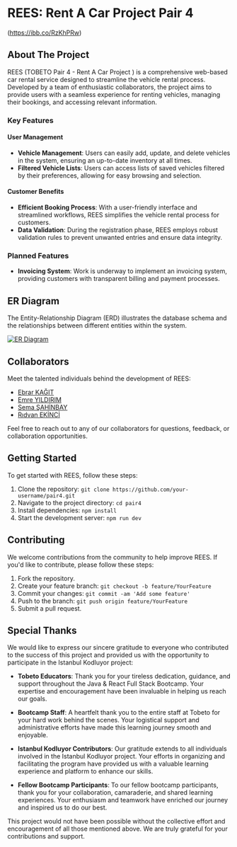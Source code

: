 # REES: Rent A Car Project Pair 4

(https://ibb.co/RzKhPRw)

## About The Project

REES (TOBETO Pair 4 - Rent A Car Project ) is a comprehensive web-based car rental service designed to streamline the vehicle rental process. Developed by a team of enthusiastic collaborators, the project aims to provide users with a seamless experience for renting vehicles, managing their bookings, and accessing relevant information.

### Key Features

#### User Management

- **Vehicle Management**: Users can easily add, update, and delete vehicles in the system, ensuring an up-to-date inventory at all times.
- **Filtered Vehicle Lists**: Users can access lists of saved vehicles filtered by their preferences, allowing for easy browsing and selection.

#### Customer Benefits

- **Efficient Booking Process**: With a user-friendly interface and streamlined workflows, REES simplifies the vehicle rental process for customers.
- **Data Validation**: During the registration phase, REES employs robust validation rules to prevent unwanted entries and ensure data integrity.

### Planned Features

- **Invoicing System**: Work is underway to implement an invoicing system, providing customers with transparent billing and payment processes.

## ER Diagram

The Entity-Relationship Diagram (ERD) illustrates the database schema and the relationships between different entities within the system.

[![ER Diagram](https://imgtr.ee/images/2023/12/15/c98ab75aa4b9cecb91329ced519a5e2b.png)](https://imgtr.ee/image/IqbBIm)

## Collaborators

Meet the talented individuals behind the development of REES:

- [Ebrar KAĞIT](https://github.com/EbrarKgt)
- [Emre YILDIRIM](https://github.com/emreyldrm)
- [Sema ŞAHİNBAY](https://github.com/semasahinbay)
- [Rıdvan EKİNCİ](https://github.com/rdvneknc)

Feel free to reach out to any of our collaborators for questions, feedback, or collaboration opportunities.

## Getting Started

To get started with REES, follow these steps:

1. Clone the repository: `git clone https://github.com/your-username/pair4.git`
2. Navigate to the project directory: `cd pair4`
3. Install dependencies: `npm install`
4. Start the development server: `npm run dev`

## Contributing

We welcome contributions from the community to help improve REES. If you'd like to contribute, please follow these steps:

1. Fork the repository.
2. Create your feature branch: `git checkout -b feature/YourFeature`
3. Commit your changes: `git commit -am 'Add some feature'`
4. Push to the branch: `git push origin feature/YourFeature`
5. Submit a pull request.

## Special Thanks

We would like to express our sincere gratitude to everyone who contributed to the success of this project and provided us with the opportunity to participate in the Istanbul Kodluyor project:

- **Tobeto Educators**: Thank you for your tireless dedication, guidance, and support throughout the Java & React Full Stack Bootcamp. Your expertise and encouragement have been invaluable in helping us reach our goals.

- **Bootcamp Staff**: A heartfelt thank you to the entire staff at Tobeto for your hard work behind the scenes. Your logistical support and administrative efforts have made this learning journey smooth and enjoyable.

- **Istanbul Kodluyor Contributors**: Our gratitude extends to all individuals involved in the Istanbul Kodluyor project. Your efforts in organizing and facilitating the program have provided us with a valuable learning experience and platform to enhance our skills.

- **Fellow Bootcamp Participants**: To our fellow bootcamp participants, thank you for your collaboration, camaraderie, and shared learning experiences. Your enthusiasm and teamwork have enriched our journey and inspired us to do our best.

This project would not have been possible without the collective effort and encouragement of all those mentioned above. We are truly grateful for your contributions and support.


